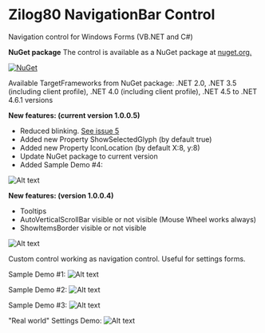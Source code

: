 # Zilog80 NavigationBar Control
Navigation control for Windows Forms (VB.NET and C#)

**NuGet package**
The control is available as a NuGet package at [nuget.org.](https://www.nuget.org/packages/Z80NavigationBar)

[![NuGet](https://img.shields.io/nuget/v/Z80NavigationBar.svg)](https://www.nuget.org/packages/Z80NavigationBar)

Available TargetFrameworks from NuGet package: .NET 2.0, .NET 3.5 (including client profile), .NET 4.0 (including client profile), .NET 4.5 to .NET 4.6.1 versions

**New features: (current version 1.0.0.5)**
- Reduced blinking. [See issue 5](https://github.com/kernelENREK/Z80_NavigationBar/issues/5)
- Added new Property ShowSelectedGlyph (by default true)
- Added new Property IconLocation (by default X:8, y:8)
- Update NuGet package to current version
- Added Sample Demo #4:

![Alt text](https://github.com/kernelENREK/Z80_NavigationBar/blob/master/Demo4.gif "Sample demo")


**New features: (version 1.0.0.4)**

- Tooltips
- AutoVerticalScrollBar visible or not visible (Mouse Wheel works always)
- ShowItemsBorder visible or not visible

![Alt text](https://github.com/kernelENREK/Z80_NavigationBar/blob/master/newFeatures_v1003.png "New features v 1.0.0.3")

Custom control working as navigation control. Useful for settings forms.

Sample Demo #1:
![Alt text](https://github.com/kernelENREK/Z80_NavigationBar/blob/master/Demo1.gif "Sample demo")

Sample Demo #2:
![Alt text](https://github.com/kernelENREK/Z80_NavigationBar/blob/master/Demo2.gif "Sample demo")

Sample Demo #3:
![Alt text](https://github.com/kernelENREK/Z80_NavigationBar/blob/master/Demo3.gif "Sample demo")

"Real world" Settings Demo:
![Alt text](https://github.com/kernelENREK/Z80_NavigationBar/blob/master/ExampleSettingsDemo.gif "Settings demo")




